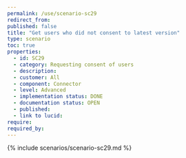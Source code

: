 ```yaml
---
permalink: /use/scenario-sc29
redirect_from: 
published: false
title: "Get users who did not consent to latest version"
type: scenario
toc: true
properties:
  - id: SC29
  - category: Requesting consent of users
  - description:
  - customer: All
  - component: Connector
  - level: Advanced
  - implementation status: DONE
  - documentation status: OPEN
  - published:
  - link to lucid:
require:
required_by:
---
```


{% include scenarios/scenario-sc29.md %}
